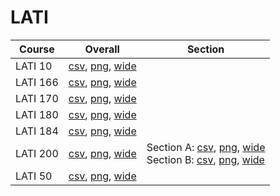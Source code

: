 # LATI

| Course | Overall | Section |
| ------ | ------- | ------- |
| LATI 10 | [csv](https://github.com/UCSD-Historical-Enrollment-Data/2025Fall/blob/main/overall/LATI%2010.csv), [png](https://raw.githubusercontent.com/UCSD-Historical-Enrollment-Data/2025Fall/main/plot_overall/LATI%2010.png), [wide](https://raw.githubusercontent.com/UCSD-Historical-Enrollment-Data/2025Fall/main/plot_overall_wide/LATI%2010.png) |  |
| LATI 166 | [csv](https://github.com/UCSD-Historical-Enrollment-Data/2025Fall/blob/main/overall/LATI%20166.csv), [png](https://raw.githubusercontent.com/UCSD-Historical-Enrollment-Data/2025Fall/main/plot_overall/LATI%20166.png), [wide](https://raw.githubusercontent.com/UCSD-Historical-Enrollment-Data/2025Fall/main/plot_overall_wide/LATI%20166.png) |  |
| LATI 170 | [csv](https://github.com/UCSD-Historical-Enrollment-Data/2025Fall/blob/main/overall/LATI%20170.csv), [png](https://raw.githubusercontent.com/UCSD-Historical-Enrollment-Data/2025Fall/main/plot_overall/LATI%20170.png), [wide](https://raw.githubusercontent.com/UCSD-Historical-Enrollment-Data/2025Fall/main/plot_overall_wide/LATI%20170.png) |  |
| LATI 180 | [csv](https://github.com/UCSD-Historical-Enrollment-Data/2025Fall/blob/main/overall/LATI%20180.csv), [png](https://raw.githubusercontent.com/UCSD-Historical-Enrollment-Data/2025Fall/main/plot_overall/LATI%20180.png), [wide](https://raw.githubusercontent.com/UCSD-Historical-Enrollment-Data/2025Fall/main/plot_overall_wide/LATI%20180.png) |  |
| LATI 184 | [csv](https://github.com/UCSD-Historical-Enrollment-Data/2025Fall/blob/main/overall/LATI%20184.csv), [png](https://raw.githubusercontent.com/UCSD-Historical-Enrollment-Data/2025Fall/main/plot_overall/LATI%20184.png), [wide](https://raw.githubusercontent.com/UCSD-Historical-Enrollment-Data/2025Fall/main/plot_overall_wide/LATI%20184.png) |  |
| LATI 200 | [csv](https://github.com/UCSD-Historical-Enrollment-Data/2025Fall/blob/main/overall/LATI%20200.csv), [png](https://raw.githubusercontent.com/UCSD-Historical-Enrollment-Data/2025Fall/main/plot_overall/LATI%20200.png), [wide](https://raw.githubusercontent.com/UCSD-Historical-Enrollment-Data/2025Fall/main/plot_overall_wide/LATI%20200.png) | Section A: [csv](https://github.com/UCSD-Historical-Enrollment-Data/2025Fall/blob/main/section/LATI%20200_A.csv), [png](https://raw.githubusercontent.com/UCSD-Historical-Enrollment-Data/2025Fall/main/plot_section/LATI%20200_A.png), [wide](https://raw.githubusercontent.com/UCSD-Historical-Enrollment-Data/2025Fall/main/plot_section_wide/LATI%20200_A.png)<br>Section B: [csv](https://github.com/UCSD-Historical-Enrollment-Data/2025Fall/blob/main/section/LATI%20200_B.csv), [png](https://raw.githubusercontent.com/UCSD-Historical-Enrollment-Data/2025Fall/main/plot_section/LATI%20200_B.png), [wide](https://raw.githubusercontent.com/UCSD-Historical-Enrollment-Data/2025Fall/main/plot_section_wide/LATI%20200_B.png) |
| LATI 50 | [csv](https://github.com/UCSD-Historical-Enrollment-Data/2025Fall/blob/main/overall/LATI%2050.csv), [png](https://raw.githubusercontent.com/UCSD-Historical-Enrollment-Data/2025Fall/main/plot_overall/LATI%2050.png), [wide](https://raw.githubusercontent.com/UCSD-Historical-Enrollment-Data/2025Fall/main/plot_overall_wide/LATI%2050.png) |  |
